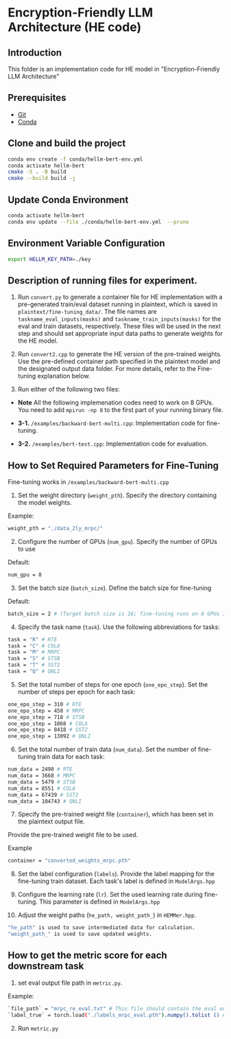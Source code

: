 # Encryption-Friendly LLM Architecture (HE code) 

## Introduction
This folder is an implementation code for HE model in "Encryption-Friendly LLM Architecture"

## Prerequisites

- [Git](https://git-scm.com/)
- [Conda](https://docs.conda.io/en/latest/)

## Clone and build the project

```bash
conda env create -f conda/hellm-bert-env.yml
conda activate hellm-bert
cmake -S . -B build
cmake --build build -j
```

## Update Conda Environment

```bash
conda activate hellm-bert
conda env update --file ./conda/hellm-bert-env.yml  --prune
```

## Environment Variable Configuration

```bash
export HELLM_KEY_PATH=./key
```

## Description of running files for experiment.

1. Run `convert.py` to generate a container file for HE implementation with a pre-generated train/eval dataset running in plaintext, which is saved in `plaintext/fine-tuning_data/`. The file names are `taskname_eval_inputs(masks)` and `taskname_train_inputs(masks)` for the eval and train datasets, respectively. 
These files will be used in the next step and should set appropriate input data paths to generate weights for the HE model.

2. Run `convert2.cpp` to generate the HE version of the pre-trained weights. Use the pre-defined container path specified in the plaintext model and the designated output data folder. For more details, refer to the Fine-tuning explanation below.

3. Run either of the following two files:
- **Note** All the following implemenation codes need to work on 8 GPUs. You need to add `mpirun -np 8` to the first part of your running binary file.

- **3-1.** `/examples/backward-bert-multi.cpp`: Implementation code for fine-tuning.
- **3-2.** `/examples/bert-test.cpp`: Implementation code for evaluation.



## How to Set Required Parameters for Fine-Tuning 

Fine-tuning works in `/examples/backward-bert-multi.cpp`

1. Set the weight directory (`weight_pth`).
Specify the directory containing the model weights.

Example:
```bash
weight_pth = "./data_2ly_mrpc/"
```

2. Configure the number of GPUs (`num_gpu`).
Specify the number of GPUs to use

Default:
```bash
num_gpu = 8
```

3. Set the batch size (`batch_size`).
Define the batch size for fine-tuning

Default:
```bash
batch_size = 2 # (Target batch size is 16; fine-tuning runs on 8 GPUs in parallel)
```
4. Specify the task name (`task`).
Use the following abbreviations for tasks:

```bash
task = "R" # RTE
task = "C" # COLA
task = "M" # MRPC
task = "S" # STSB
task = "T" # SST2
task = "Q" # QNLI
```

5. Set the total number of steps for one epoch (`one_epo_step`).
Set the number of steps per epoch for each task:

```bash
one_epo_step = 310 # RTE
one_epo_step = 458 # MRPC
one_epo_step = 718 # STSB
one_epo_step = 1068 # COLA
one_epo_step = 8418 # SST2
one_epo_step = 13092 # QNLI
```

6. Set the total number of train data (`num_data`).
Set the number of fine-tuning train data for each task:

```bash
num_data = 2490 # RTE
num_data = 3668 # MRPC
num_data = 5479 # STSB
num_data = 8551 # COLA
num_data = 67439 # SST2
num_data = 104743 # QNLI
```

7. Specify the pre-trained weight file (`container`), which has been set in the plaintext output file.

Provide the pre-trained weight file to be used.

Example
```bash
container = "converted_weights_mrpc.pth"
```

8. Set the label configuration (`labels`).
Provide the label mapping for the fine-tuning train dataset.
Each task's label is defined in `ModelArgs.hpp`

9. Configure the learning rate (`lr`).
Set the used learning rate during fine-tuning.
This parameter is defined in `ModelArgs.hpp`

10. Adjust the weight paths (`he_path, weight_path_`) in `HEMMer.hpp`.

```bash
"he_path" is used to save intermediated data for calculation.
"weight_path_" is used to save updated weights.
```

## How to get the metric score for each downstream task

1. set eval output file path in `metric.py`.

Example:
```bash
`file_path` = "mrpc_re_eval.txt" # This file should contain the eval output.
`label_true` = torch.load("./labels_mrpc_eval.pth").numpy().tolist () # The right-label file should be placed in the torch path.
```

2. Run `metric.py`
